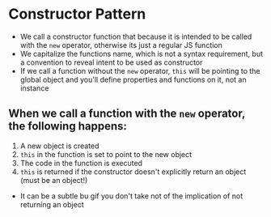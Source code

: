 # Constructor Pattern
- We call a constructor function that because it is intended to be called with the `new` operator, otherwise its just a regular JS function
- We capitalize the functions name, which is not a syntax requirement, but a convention to reveal intent to be used as constructor
- If we call a function without the `new` operator, `this` will be pointing to the global object and you'll define properties and functions on it, not an instance 

## When we call a function with the `new` operator, the following happens:
1. A new object is created
2. `this` in the function is set to point to the new object
3. The code in the function is executed
4. `this` is returned if the constructor doesn't explicitly return an object (must be an object!)
  - It can be a subtle bu gif you don't take not of the implication of not returning an object